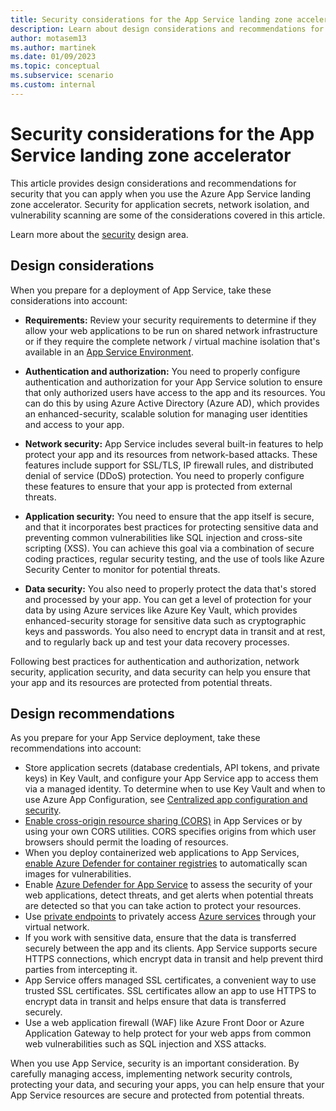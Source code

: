 ```yaml
---
title: Security considerations for the App Service landing zone accelerator
description: Learn about design considerations and recommendations for security in the Azure App Service landing zone accelerator.
author: motasem13
ms.author: martinek
ms.date: 01/09/2023
ms.topic: conceptual
ms.subservice: scenario
ms.custom: internal
---
```


# Security considerations for the App Service landing zone accelerator

This article provides design considerations and recommendations for security that you can apply when you use the Azure App Service landing zone accelerator. Security for application secrets, network isolation, and vulnerability scanning are some of the considerations covered in this article.

Learn more about the [security](../../../ready/landing-zone/design-area/security.md) design area.

## Design considerations

When you prepare for a deployment of App Service, take these considerations into account:

- **Requirements:** Review your security requirements to determine if they allow your web applications to be run on shared network infrastructure or if they require the complete network / virtual machine isolation that's available in an [App Service Environment](/azure/app-service/environment/overview).
- **Authentication and authorization:** You need to properly configure authentication and authorization for your App Service solution to ensure that only authorized users have access to the app and its resources. You can do this by using Azure Active Directory (Azure AD), which provides an enhanced-security, scalable solution for managing user identities and access to your app.
- **Network security:** App Service includes several built-in features to help protect your app and its resources from network-based attacks. These features include support for SSL/TLS, IP firewall rules, and distributed denial of service (DDoS) protection. You need to properly configure these features to ensure that your app is protected from external threats.
- **Application security:** You need to ensure that the app itself is secure, and that it incorporates best practices for protecting sensitive data and preventing common vulnerabilities like SQL injection and cross-site scripting (XSS). You can achieve this goal via a combination of secure coding practices, regular security testing, and the use of tools like Azure Security Center to monitor for potential threats.

- **Data security:** You also need to properly protect the data that's stored and processed by your app. You can get a level of protection for your data by using Azure services like Azure Key Vault, which provides enhanced-security storage for sensitive data such as cryptographic keys and passwords. You also need to encrypt data in transit and at rest, and to regularly back up and test your data recovery processes.

Following best practices for authentication and authorization, network security, application security, and data security can help you ensure that your app and its resources are protected from potential threats.

## Design recommendations

As you prepare for your App Service deployment, take these recommendations into account:

- Store application secrets (database credentials, API tokens, and private keys) in Key Vault, and configure your App Service app to access them via a managed identity. To determine when to use Key Vault and when to use Azure App Configuration, see [Centralized app configuration and security](/azure/architecture/solution-ideas/articles/appconfig-key-vault).
- [Enable cross-origin resource sharing (CORS)](/azure/app-service/app-service-web-tutorial-rest-api#enable-cors) in App Services or by using your own CORS utilities. CORS specifies origins from which user browsers should permit the loading of resources.
- When you deploy containerized web applications to App Services, [enable Azure Defender for container registries](/azure/security-center/defender-for-container-registries-introduction) to automatically scan images for vulnerabilities.
- Enable [Azure Defender for App Service](/azure/security-center/defender-for-app-service-introduction) to assess the security of your web applications, detect threats, and get alerts when potential threats are detected so that you can take action to protect your resources.
- Use [private endpoints](/azure/private-link/private-endpoint-overview) to privately access [Azure services](/azure/private-link/availability) through your virtual network.
- If you work with sensitive data, ensure that the data is transferred securely between the app and its clients. App Service supports secure HTTPS connections, which encrypt data in transit and help prevent third parties from intercepting it.
- App Service offers managed SSL certificates, a convenient way to use trusted SSL certificates. SSL certificates allow an app to use HTTPS to encrypt data in transit and helps ensure that data is transferred securely.
- Use a web application firewall (WAF) like Azure Front Door or Azure Application Gateway to help protect for your web apps from common web vulnerabilities such as SQL injection and XSS attacks. 

When you use App Service, security is an important consideration. By carefully managing access, implementing network security controls, protecting your data, and securing your apps, you can help ensure that your App Service resources are secure and protected from potential threats.
